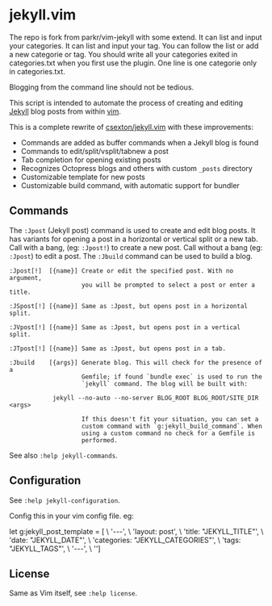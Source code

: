 # jekyll.vim

The repo is fork from parkr/vim-jekyll with some extend.
It can list and input your categories. It can list and input your tag.
You can follow the list or add a new categorie or tag.
You should write all your categories exited in categories.txt when you 
first use the plugin. One line is one categorie only in categories.txt.

Blogging from the command line should not be tedious.

This script is intended to automate the process of creating and editing
[Jekyll](http://jekyllrb.com/) blog posts from within
[vim](http://www.vim.org/).

This is a complete rewrite of
[csexton/jekyll.vim](https://github.com/csexton/jekyll.vim/) with these
improvements:

* Commands are added as buffer commands when a Jekyll blog is found
* Commands to edit/split/vsplit/tabnew a post
* Tab completion for opening existing posts
* Recognizes Octopress blogs and others with custom `_posts` directory
* Customizable template for new posts
* Customizable build command, with automatic support for bundler

## Commands

The `:Jpost` (Jekyll post) command is used to create and edit blog posts. It
has variants for opening a post in a horizontal or vertical split or a new
tab. Call with a bang, (eg: `:Jpost!`) to create a new post. Call without a
bang (eg: `:Jpost`) to edit a post. The `:Jbuild` command can be used to build
a blog.

    :Jpost[!]  [{name}] Create or edit the specified post. With no argument,
                        you will be prompted to select a post or enter a title.

    :JSpost[!] [{name}] Same as :Jpost, but opens post in a horizontal split.

    :JVpost[!] [{name}] Same as :Jpost, but opens post in a vertical split.

    :JTpost[!] [{name}] Same as :Jpost, but opens post in a tab.

    :Jbuild    [{args}] Generate blog. This will check for the presence of a
                        Gemfile; if found `bundle exec` is used to run the
                        `jekyll` command. The blog will be built with:

                jekyll --no-auto --no-server BLOG_ROOT BLOG_ROOT/SITE_DIR <args>

                        If this doesn't fit your situation, you can set a
                        custom command with `g:jekyll_build_command`. When
                        using a custom command no check for a Gemfile is
                        performed.

See also `:help jekyll-commands`.

## Configuration

See `:help jekyll-configuration`.

Config this in your vim config file. eg:

  let g:jekyll_post_template =  [
        \ '---',
        \ 'layout: post',
        \ 'title: "JEKYLL_TITLE"',
        \ 'date: "JEKYLL_DATE"',
        \ 'categories: "JEKYLL_CATEGORIES"',
        \ 'tags: "JEKYLL_TAGS"',
        \ '---',
        \ '']


## License

Same as Vim itself, see `:help license`.

